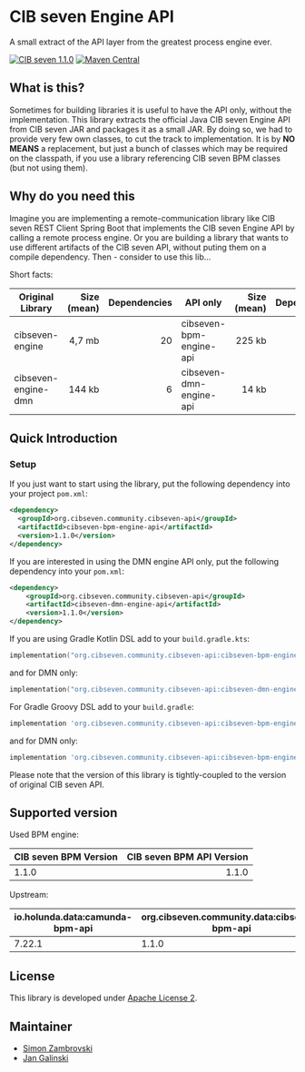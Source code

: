 # CIB seven Engine API

A small extract of the API layer from the greatest process engine ever.

[![CIB seven 1.1.0](https://img.shields.io/badge/CIB%20seven-1.1.0-orange.svg)](https://docs.cibseven.org/manual/1.1/)
[![Maven Central](https://img.shields.io/maven-central/v/org.cibseven.community.cibseven-api/cibseven-bpm-engine-api?label=Maven%20Central)](https://central.sonatype.com/artifact/org.cibseven.community.cibseven-api/cibseven-bpm-engine-api)

## What is this?

Sometimes for building libraries it is useful to have the API only, without the implementation. This library extracts the official Java CIB seven Engine API from CIB seven JAR and packages it as a small JAR. By doing so, we had to provide very few own classes, to cut the track to implementation. It is by **NO MEANS** a replacement, but just a bunch of classes which may be required on the classpath, if you use a library referencing CIB seven BPM classes (but not using them).

## Why do you need this

Imagine you are implementing a remote-communication library like CIB seven REST Client Spring Boot that implements the CIB seven Engine API by calling a remote process engine. Or you are building a library that wants to use different artifacts of the CIB seven API, without puting them on a compile 
dependency. Then - consider to use this lib...


Short facts:

| Original Library         | Size (mean)  | Dependencies  | API only                | Size (mean) | Dependencies |
| ------------------------ | -----------: | ------------: | ----------------------- | ----------: |-------------:|
| cibseven-engine          |    4,7 mb    |    20         | cibseven-bpm-engine-api |   225 kb    |            7 |
| cibseven-engine-dmn      |    144 kb    |     6         | cibseven-dmn-engine-api |    14 kb    |            3 |


## Quick Introduction

### Setup
If you just want to start using the library, put the following dependency into your project `pom.xml`:

```xml
<dependency>
  <groupId>org.cibseven.community.cibseven-api</groupId>
  <artifactId>cibseven-bpm-engine-api</artifactId>
  <version>1.1.0</version>
</dependency>
```

If you are interested in using the DMN engine API only, put the following dependency into your `pom.xml`:

```xml
<dependency>
    <groupId>org.cibseven.community.cibseven-api</groupId>
    <artifactId>cibseven-dmn-engine-api</artifactId>
    <version>1.1.0</version>
</dependency>
```


If you are using Gradle Kotlin DSL add to your `build.gradle.kts`:

```kotlin
implementation("org.cibseven.community.cibseven-api:cibseven-bpm-engine-api:1.1.0")
```

and for DMN only:

```kotlin
implementation("org.cibseven.community.cibseven-api:cibseven-dmn-engine-api:1.1.0")
```


For Gradle Groovy DSL add to your `build.gradle`:

```groovy
implementation 'org.cibseven.community.cibseven-api:cibseven-bpm-engine-api:1.1.0'
```

and for DMN only:

```groovy
implementation 'org.cibseven.community.cibseven-api:cibseven-bpm-engine-api:1.1.0'
```

Please note that the version of this library is tightly-coupled to the version of original CIB seven API.  

## Supported version

Used BPM engine:

| CIB seven BPM Version | CIB seven BPM API Version | 
|-----------------------|--------------------------:| 
| 1.1.0                 |                     1.1.0 |


Upstream:

io.holunda.data:camunda-bpm-api | org.cibseven.community.data:cibseven-bpm-api
--- | --- 
7.22.1 | 1.1.0

## License

This library is developed under [Apache License 2](./LICENSE).

## Maintainer

* [Simon Zambrovski](https://gihub.com/zambrovski)
* [Jan Galinski](https://gihub.com/jangalinski)
